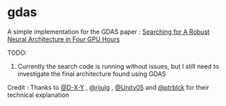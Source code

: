 # gdas
A simple implementation for the GDAS paper : [Searching for A Robust Neural Architecture in Four GPU Hours](https://arxiv.org/abs/1910.04465)

TODO:
1. Currently the search code is running without issues, but I still need to investigate the final architecture found using GDAS

Credit : Thanks to [@D-X-Y](https://github.com/D-X-Y) , [@rijulg](https://github.com/rijulg) , [@Unity05](https://github.com/Unity05) and [@ptrblck](https://github.com/ptrblck) for their technical explanation
